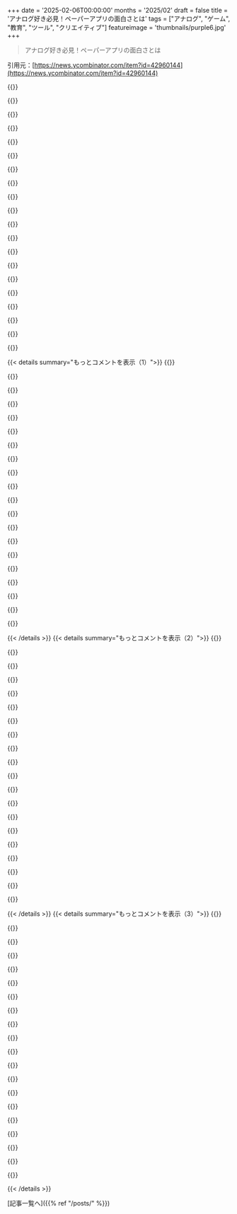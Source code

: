 +++
date = '2025-02-06T00:00:00'
months = '2025/02'
draft = false
title = 'アナログ好き必見！ペーパーアプリの面白さとは'
tags = ["アナログ", "ゲーム", "教育", "ツール", "クリエイティブ"]
featureimage = 'thumbnails/purple6.jpg'
+++

> アナログ好き必見！ペーパーアプリの面白さとは

引用元：[https://news.ycombinator.com/item?id=42960144](https://news.ycombinator.com/item?id=42960144)

{{<matomeQuote body="Dungeon Notebook持ってたんだけど、楽しかったよ！すぐ飽きちゃったからあげちゃったけど、こういうゲームをあげるのも楽しみの一部だよね。学校やイベントで回して遊べるゲームがあったら面白そうだな。<br>＞”Chain World”みたいにUSBのミニMinecraftを次の人に渡す感じでさ。" userName="lifefeed" createdAt="2025-02-06T14:47:07" color="#38d3d3">}}

{{<matomeQuote body="Subnauticaにも似たような要素があって、ゲームの終わりに新しいプレイヤーのためにタイムカプセルを送れるんだ。テキストや写真、アイテムが入ってるから助けになるし、面白いよ！" userName="jacoblambda" createdAt="2025-02-06T14:57:00" color="#ff33a1">}}

{{<matomeQuote body="最初のカプセルでちっちゃい魚をゲットしたんだ。役立つものも入ってた気がするけど、ずっとその魚を持ってた。それを自分のカプセルで渡したのがなんか思い出に残ってる。" userName="lifefeed" createdAt="2025-02-06T15:54:33" color="">}}

{{<matomeQuote body="これは死んだ時に作られるNetHackの”骨のレベル”みたいだね。他のプレイヤーのゲームに出てくるかも。もちろん、呪われたアイテムがいっぱい入ってる。" userName="cbm-vic-20" createdAt="2025-02-06T18:19:58" color="">}}

{{<matomeQuote body="自分の骨を見つけて、幽霊に襲われるのは最高だよね。" userName="IgorPartola" createdAt="2025-02-06T18:40:05" color="">}}

{{<matomeQuote body="悪いコードを見つけて”git blame”したら自分だと分かるのと同じくらいの感じだね。" userName="rkowalick" createdAt="2025-02-06T21:51:21" color="">}}

{{<matomeQuote body="PaperBooksの話を聞いたら驚くよ！Kindleのダウンロードみたいだけど、読み終わったら誰でも渡せるんだ。BookNotesは完全にポータブルで、書いた内容はそのまま残るから他の人が読める。" userName="mhb" createdAt="2025-02-06T15:14:04" color="#ff5733">}}

{{<matomeQuote body="これ、Parks and Recreationのシーンを思い出すなあ。小さな町のファッションリーダーが最新のアーモンドミルクやオートミルク、そしてビーフミルクを提案してるんだ。" userName="rchaud" createdAt="2025-02-06T16:32:39" color="">}}

{{<matomeQuote body="DRMフリーの電子書籍やLibGenの話を聞いたら、もっと驚くと思うよ。" userName="benbristow" createdAt="2025-02-06T15:19:35" color="">}}

{{<matomeQuote body="彼は皮肉で、昔の本当に紙の本の事を話してるんだよ。" userName="tutuca" createdAt="2025-02-06T15:25:28" color="">}}

{{<matomeQuote body="学校のプレゼンでウイルス対策ソフトを紹介した時に、「最強のアンチウイルスソフトはCommon Sense™」って言ったら、後で他の生徒に「そのソフトって何？」って聞かれたこと思い出した。" userName="cafeinux" createdAt="2025-02-06T15:45:00" color="#45d325">}}

{{<matomeQuote body="どうやってアンインストールしたか聞いてみればよかったのに。" userName="SpaceNoodled" createdAt="2025-02-06T18:25:02" color="">}}

{{<matomeQuote body="うっかり者の自分は、どれだけ学んでもあの生徒になりたくない気持ちから解放されないんだけど、そのツッコミは最高だった。" userName="patcon" createdAt="2025-02-06T20:46:38" color="">}}

{{<matomeQuote body="お見事！何も逃がさないね！" userName="benbristow" createdAt="2025-02-06T15:29:08" color="#38d3d3">}}

{{<matomeQuote body="Kindleもあげられるよ。" userName="beretguy" createdAt="2025-02-07T19:24:50" color="">}}

{{<matomeQuote body="でも、誰かに本棚をあげるようなもんだね。" userName="mhb" createdAt="2025-02-07T20:29:44" color="">}}

{{<matomeQuote body="本棚の本は、購入履歴を渡さないと消えちゃうって感じだよね。" userName="muddi900" createdAt="2025-02-09T19:29:06" color="">}}

{{<matomeQuote body="スクリルしろ！*どんぱふどんどんぱふ*<br>消せ！*どんぱふどんどんぱふ*<br>パスしろ！*ダンダンダンダン*" userName="itishappy" createdAt="2025-02-06T15:57:43" color="">}}

{{<matomeQuote body="サンフランシスコのGamescapeでこれ見たことある！" userName="julianeon" createdAt="2025-02-07T01:11:28" color="">}}

{{<matomeQuote body="数週間前にこのゴルフPDFを見つけて、7歳以下の甥に買ってあげたら、最初はためらってたけど、基本を理解してからは大喜びだった。A*やマンハッタン距離を教えるのはまだ早いなと思ってるよ。15年前にPocket Modを使ってたことを思い出したよ。" userName="rel" createdAt="2025-02-06T14:55:09" color="#ff5c5c">}}

{{< details summary="もっとコメントを表示（1）">}}
{{<matomeQuote body="今でも作ってるよ。主にToDoリストみたいなもん。ロボティクスの大会用のルール集も持ってて、子供たちが使うために携帯がない子もいるからね。旅行のプランとか、飛行機、レンタカー、ホテル、食事の場所用にも使ってるよ。携帯をレンタルカウンターに忘れるより、PocketModを忘れる方がマシだから。" userName="AstroJetson" createdAt="2025-02-07T03:24:45" color="#ff33a1">}}

{{<matomeQuote body="面白くもあり悲しいコメントだね。紙は独自の存在で、最初はパソコンのToDoリストが紙のデザインを模倣していたんだよ。今や人々は紙から遠ざかっている。その結果、誰かがコンピューターのToDoを紙に持ち込んだってわけ。でもそれは紙を促進するものじゃなく、コンピューターの宣伝のように感じる。" userName="pmkary" createdAt="2025-02-06T13:51:59" color="#45d325">}}

{{<matomeQuote body="スキューモーフィズムの話をすると、これはシミュラークラの前進の最後の段階みたいなもんだよ。最初は現実に基づくもの（紙にToDoを書く）で、次はイミテーション、さらに機能の統合で本来のものが隠れる段階になる。そして最終的には現実とは無関係な存在に至る。このToDoメモ帳は、実際には存在しないコンピュータアプリのように振る舞っていて、あっても良いノートパッド的なゲーム（クロスワードとか）はまだ残っているからね。" userName="viccis" createdAt="2025-02-06T16:15:08" color="">}}

{{<matomeQuote body="悲しいとは思わないし、これがコンピュータのToDoを紙に持ち込むことだとは思わない。" userName="cowsandmilk" createdAt="2025-02-06T14:18:21" color="">}}

{{<matomeQuote body="フレーミングの問題だよ。もし「紙」が起点なら、コンピュータのToDoリストは「紙より賢いもの」になる。逆にコンピュータのToDoが起点なら、紙は「コンピュータよりバカ」ってことになる。懐かしさを感じるのはいいけど、製品としての紙がコンピュータの特徴と対比されて市場性が上がっているのはちょっと悲しいね。" userName="Retr0id" createdAt="2025-02-06T14:28:15" color="#45d325">}}

{{<matomeQuote body="「賢い」と「バカ」の定義にもよるけど、スマートなデジタルToDoシステムにはまだ出会ったことがない。大体がひどくて無能だから、紙のToDoはその使い方次第で賢さが変わるんだよ。" userName="svrtknst" createdAt="2025-02-06T15:28:05" color="">}}

{{<matomeQuote body="悲しいとは思わないよ。デジタルからアナログに戻るのは良い現象だと思うし、正直言ってデジタルは必要ないものが多いからね。人は怠けるし、重要なデジタル資産の物理的な存在（証書とか）が必要だと思う。こういったプロジェクトは重要なものを物理的な媒体に移す手助けをするんじゃないかな。" userName="nyclounge" createdAt="2025-02-06T19:57:50" color="#785bff">}}

{{<matomeQuote body="正直言って、この「デジタル反対」っていう風潮にはイライラしてる。少し休むのはいいけど、技術に何が悪いの？効率的であることは良いことじゃない。窓を開けずに外を見るのが悪いみたいな感じだね。" userName="Xorger" createdAt="2025-02-06T22:14:16" color="">}}

{{<matomeQuote body="＞スキューモーフィズムとは、元の構造が必要だったデザイン属性を保持した派生物のこと。新しい言葉をありがとう！" userName="Raztuf" createdAt="2025-02-06T13:55:46" color="">}}

{{<matomeQuote body="スキューモーフィズム:  https://www.nngroup.com/articles/skeuomorphism/" userName="andsoitis" createdAt="2025-02-06T14:06:23" color="">}}

{{<matomeQuote body="スキューモーフっていうのは、元の構造が必要だった時の装飾デザインを残した派生物だね。新しいものを親しみやすくして、理解を早めるために使われることが多いよ。" userName="FrustratedMonky" createdAt="2025-02-06T15:24:42" color="#785bff">}}

{{<matomeQuote body="紙がある前にも何かがあったし、コンピュータの後にも何かが出てくる。技術の進歩を悲しむのは無駄なこと。望むと望まざるとに関わらず起こるし、好きな道具を使うのは自分の選択だよ。" userName="paxys" createdAt="2025-02-06T14:46:19" color="">}}

{{<matomeQuote body="なんでそんなに嫌なコメントが多いのか。アナログを取り入れて子供たちに良い影響を与えるために、これらは素晴らしいよ。今使うんだ。" userName="ggbjr" createdAt="2025-02-06T14:27:23" color="">}}

{{<matomeQuote body="ティーンエイジャー向けの話だけど、コンピュータやスマホが禁止されてる場所で使えるかも。カードゲームよりいいかもしれないし、作業に戻りやすそう。" userName="hugs" createdAt="2025-02-06T14:51:32" color="">}}

{{<matomeQuote body="紙のツールとかゲームが好きなんだ。他に使ってるのは、https://davidseah.com/productivity-tools/ だよ。" userName="hexmiles" createdAt="2025-02-06T13:25:18" color="">}}

{{<matomeQuote body="同じリンクを投稿したけど、コメントを見落として削除した。David Seahのファンはもう10年だよ。" userName="SirFatty" createdAt="2025-02-06T15:31:45" color="">}}

{{<matomeQuote body="これ、すごく見えるね。" userName="hassleblad23" createdAt="2025-02-06T13:26:01" color="">}}

{{<matomeQuote body="俺と8歳の子供はDungeonってやつを気に入った。暇な時に持ち歩くのにちょうどいい。d6ペンも面白いし、賢いアイディアだよね。紙と鉛筆で簡単に楽しめるのは良いよ。アプリって呼ぶのも考えさせられるよ。" userName="flpm" createdAt="2025-02-06T17:08:30" color="#ff33a1">}}

{{<matomeQuote body="高校の時に似たようなことをしてた。Bicのペンとか、六角形の部分がある鉛筆を使って。" userName="ajot" createdAt="2025-02-06T19:53:00" color="">}}

{{<matomeQuote body="d6ペンシルってデザインがめちゃくちゃおしゃれだね。" userName="nonethewiser" createdAt="2025-02-06T18:33:37" color="">}}


{{< /details >}}
{{< details summary="もっとコメントを表示（2）">}}
{{<matomeQuote body="面白いアイデアだね。ポケットに入るソロボードゲームもあるよ。ここにいくつかリストしてるから、オススメあったら教えて！" userName="johnwayne666" createdAt="2025-02-06T13:39:14" color="#45d325">}}

{{<matomeQuote body="実は、これが_Magic: The Gathering_の最初の考慮事項の一つだったんだ。でも、Commanderデッキがとんでもないサイズになっちゃって、シャッフルするのが面倒なんだよね。箱にはプレイマットやダイス、カウンター、トークンが入ってて、保険もかけないといけないし。" userName="WillAdams" createdAt="2025-02-06T13:54:05" color="">}}

{{<matomeQuote body="ペンと紙で遊ぶダンジョンクローリングゲームのためのギークリストもあるよ。あと、「Roll and Write」系のゲームもあるよ。" userName="2mlWQbCK" createdAt="2025-02-06T17:28:04" color="">}}

{{<matomeQuote body="Onirimはいいけど、スマホアプリの方が便利だね。Cursed?!はお気に入りの一つ。Galdors Gripは手の中でプレイできるから、どこでも遊べるのがいい。" userName="iimblack" createdAt="2025-02-06T15:06:42" color="#ff5733">}}

{{<matomeQuote body="Button Shy GamesのSimply Soloシリーズは大好き！" userName="Skinney" createdAt="2025-02-06T17:19:38" color="#ff33a1">}}

{{<matomeQuote body="個人的にはこれ、めっちゃ面白いアイデアだと思う：＞”https://experiments.withgoogle.com/paper-phone”　少し皮肉でありつつ、考えさせられるよね！" userName="bencyoung" createdAt="2025-02-06T15:23:04" color="#38d3d3">}}

{{<matomeQuote body="これ、20年前のヒップスターペーパー PDAに似てるね：＞”https://lifehacker.com/printable-hipster-pda-104799”" userName="jldugger" createdAt="2025-02-06T17:00:03" color="">}}

{{<matomeQuote body="自分、ちょっと頭が古いなって感じた。ヒップスターペーパーは10年前くらいだと思ってたけど、実際は2005年だったんだね。懐かしいな。" userName="threeio" createdAt="2025-02-06T18:38:44" color="">}}

{{<matomeQuote body="急に老けた気分だ。ヒップスターペーパーって10年前くらいかと思ってたけど、2005年だったんだって。懐かしい記憶が蘇るね。" userName="taude" createdAt="2025-02-07T00:47:58" color="">}}

{{<matomeQuote body="大量購入割引があれば、子供の誕生日のパーティーバッグにぴったりなのに、キャンディよりずっと良いと思うんだけどな…" userName="robbomacrae" createdAt="2025-02-06T15:15:27" color="#45d325">}}

{{<matomeQuote body="いいアイデアだね！GALAXYの動画を見たけど、レベルに落書きしたくないなぁ。それが目的とはいえ、同じレベルを何回もプレイしたいと思ってさ。透明なシートを使えると良いかも。それと発送元を明確にしてほしい。EUからアメリカの送料は高くて不安だし、税金もかかるから。" userName="latexr" createdAt="2025-02-06T15:49:19" color="">}}

{{<matomeQuote body="透明シートは簡単に手に入るし、自分で切るのも難しくないよ。それをDIYプロジェクトとして楽しんでみたら？" userName="jldugger" createdAt="2025-02-06T18:35:50" color="">}}

{{<matomeQuote body="「Paper Apps」なら「Ace of Aces」シリーズが最高だったな。二冊の本を使って、犬ffightを体験できるんだよ。" userName="tunesmith" createdAt="2025-02-06T20:30:07" color="#785bff">}}

{{<matomeQuote body="これ自体はソロのロール＆ライトボードゲームのジャンルに入るよ。印刷して遊べる人気ゲームがいくつかあって、結構面白いんだ。" userName="jamesgeck0" createdAt="2025-02-07T06:35:41" color="">}}

{{<matomeQuote body="これに興味があったなら、CGP GreyのSidekick Notepadもチェックしてみて！似たようなアイデアだと思うよ。" userName="Triesault" createdAt="2025-02-06T23:49:53" color="">}}

{{<matomeQuote body="トムに会ったことあるよ。彼は最初に会った本物のオタクの一人で、ビジネスがハッカーニュースに掲載されて嬉しいな！" userName="foenix" createdAt="2025-02-06T15:33:39" color="">}}

{{<matomeQuote body="サイトのデザインもコンセプトも価格も完璧！運があるといいね、批判者のことは気にしないで。" userName="dole" createdAt="2025-02-06T16:07:10" color="">}}

{{<matomeQuote body="たくさんの書き方を試してるよ。デジタルと紙のツールを組み合わせて使ってる。物理的なノートの方が好きかな。" userName="Brajeshwar" createdAt="2025-02-06T15:26:05" color="">}}

{{<matomeQuote body="最近はスマホを使ってメモやTODOリストを管理するようになった。探しやすいし、アーカイブも簡単だしね。紙のメモは書きやすいけど、最終的にはデジタルに移行してる。" userName="jjice" createdAt="2025-02-06T14:08:07" color="">}}

{{<matomeQuote body="ペンの先が回転するタイプだったらいいな。音を出さずに素早くサイコロを振れるし、周りに迷惑をかけずに済むしね。" userName="deadbabe" createdAt="2025-02-06T17:10:38" color="">}}


{{< /details >}}
{{< details summary="もっとコメントを表示（3）">}}
{{<matomeQuote body="$4.99で即買い。remarkable 2にPDFを入れて、次の飛行機の旅で使う予定。こういう使い方が紙を使う趣旨に反しないことを願ってる。" userName="rickspencer3" createdAt="2025-02-06T15:15:44" color="">}}

{{<matomeQuote body="reMarkableは電子製品だけど、紙を使う精神に合ったデバイスだと思う。ゲームデバイスとしても楽しめるよね。" userName="funksta" createdAt="2025-02-06T15:22:35" color="#ff33a1">}}

{{<matomeQuote body="製品ページの情報が足りないので、Print and Play版の仕組みについて教えてもらえないかな？支払った後は静的なPDFが届くの？それとも新しいレベルを生成するJavaScriptが含まれてるの？" userName="bityard" createdAt="2025-02-06T16:16:14" color="">}}

{{<matomeQuote body="PDFは全てゲーム用のシード0だから静的なPDFだよ。印刷された本を買った時と同じものが手に入るって感じ。" userName="clifdweller" createdAt="2025-02-06T17:17:32" color="">}}

{{<matomeQuote body="これめっちゃいい！New Girlの『Real Apps』を思い出させるね。" userName="turnsout" createdAt="2025-02-06T15:35:59" color="">}}

{{<matomeQuote body="息子にGALAXYのprint-and-play PDFを買ったら、10時間も夢中になって遊んでた。メカニクスと現代のゲームの進行報酬のバランスが良かった。オーストラリアへの送料はちょっと高いけど、物理版も買うつもり！" userName="gmurphy" createdAt="2025-02-06T22:52:16" color="#ff33a1">}}

{{<matomeQuote body="6x6 talesを思い出すな。PNPArcadeで売っているものも気になる。" userName="Levitating" createdAt="2025-02-06T19:53:36" color="">}}

{{<matomeQuote body="紙とは違うけど、このスレの読者にはSimon Tatham's Puzzlesも面白いかも。" userName="beretguy" createdAt="2025-02-07T19:28:54" color="">}}

{{<matomeQuote body="これでようやく一周回ったね。" userName="lacoolj" createdAt="2025-02-06T17:37:31" color="">}}

{{<matomeQuote body="デジタル版のゴルフゲーム作ったよ！　https://paper-golf.netlify.app/" userName="heyarviind2" createdAt="2025-02-07T06:32:43" color="">}}

{{<matomeQuote body="ダンジョンのやつ、”procedurally generated”ってのを見て、これが頭に浮かんだよ　＞「https://xkcd.com/221/」" userName="gmuslera" createdAt="2025-02-06T13:15:27" color="">}}

{{<matomeQuote body="ダンジョンの生成にはどんな手法使ったんだろうね？" userName="tempodox" createdAt="2025-02-06T13:33:14" color="">}}

{{<matomeQuote body="”AI”といえば、昔からあるサービスをただ再ブランディングしてる会社もあるよね…全然変わってない。" userName="duxup" createdAt="2025-02-06T15:32:28" color="">}}

{{<matomeQuote body="普通のサイコロでも大丈夫でしょ。普通の鉛筆に1から6書いてもいいし、クリップでスピナー作っちゃうのもアリ。" userName="andrewflnr" createdAt="2025-02-06T15:30:17" color="">}}

{{<matomeQuote body="Galaxyのデモ動画見ると、いくつかの「事前に振られた」数字が組み込まれてるのがわかるよ。" userName="lIl-IIIl" createdAt="2025-02-07T06:36:26" color="">}}

{{<matomeQuote body="Paperと名のつくアプリの商標状況ってどうなんだろう…。DropboxのPaperアプリも使ったことあるし、同じ名前の絵を描くアプリもあったな。" userName="caycep" createdAt="2025-02-06T15:15:44" color="">}}

{{<matomeQuote body="ゲーム自体は面白いけど、サイコロのランダム性が今は逆に邪魔に感じるな。もっとパズルが欲しい！" userName="jldugger" createdAt="2025-02-06T18:44:41" color="">}}

{{<matomeQuote body="Into The Breachは、まさにパズルを完璧に解ける欲求を満たしてくれるよ。パズルゲーム好きならチェックしてみて！NetflixのサブスクがあればiOSとiPadOSで無料で遊べるよ。" userName="adamtaylor_13" createdAt="2025-02-06T18:46:25" color="#ff33a1">}}

{{<matomeQuote body="もう持ってるけどね、あはは" userName="jldugger" createdAt="2025-02-06T19:38:57" color="">}}

{{<matomeQuote body="＞”Paper Apps™はスクリーンタイムの代わりに楽しめて賢い選択。でも座ってる時間を減らしたいんだよね。”" userName="amadeuspagel" createdAt="2025-02-07T06:49:34" color="">}}


{{< /details >}}


[記事一覧へ]({{% ref "/posts/" %}})
